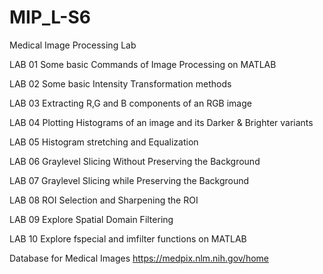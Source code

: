 # MIP_L-S6
Medical Image Processing Lab

LAB 01 Some basic Commands of Image Processing on MATLAB

LAB 02 Some basic Intensity Transformation methods

LAB 03 Extracting R,G and B components of an RGB image

LAB 04 Plotting Histograms of an image and its Darker & Brighter variants

LAB 05 Histogram stretching and Equalization

LAB 06 Graylevel Slicing Without Preserving the Background

LAB 07 Graylevel Slicing while Preserving the Background

LAB 08 ROI Selection and Sharpening the ROI

LAB 09 Explore Spatial Domain Filtering

LAB 10 Explore fspecial and imfilter functions on MATLAB

Database for Medical Images https://medpix.nlm.nih.gov/home
